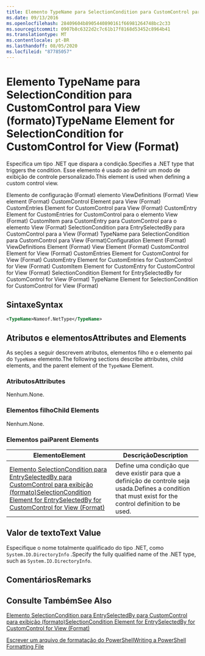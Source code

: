 ```yaml
---
title: Elemento TypeName para SelectionCondition para CustomControl para exibição (formato) | Microsoft Docs
ms.date: 09/13/2016
ms.openlocfilehash: 28409604b8905440890161f66981264748bc2c33
ms.sourcegitcommit: 0907b8c6322d2c7c61b17f8168d53452c8964b41
ms.translationtype: MT
ms.contentlocale: pt-BR
ms.lasthandoff: 08/05/2020
ms.locfileid: "87785057"
---
```

# <a name="typename-element-for-selectioncondition-for-customcontrol-for-view--format"></a><span data-ttu-id="0052a-102">Elemento TypeName para SelectionCondition para CustomControl para View (formato)</span><span class="sxs-lookup"><span data-stu-id="0052a-102">TypeName Element for SelectionCondition for CustomControl for View  (Format)</span></span>

<span data-ttu-id="0052a-103">Especifica um tipo .NET que dispara a condição.</span><span class="sxs-lookup"><span data-stu-id="0052a-103">Specifies a .NET type that triggers the condition.</span></span> <span data-ttu-id="0052a-104">Esse elemento é usado ao definir um modo de exibição de controle personalizado.</span><span class="sxs-lookup"><span data-stu-id="0052a-104">This element is used when defining a custom control view.</span></span>

<span data-ttu-id="0052a-105">Elemento de configuração (Format) elemento ViewDefinitions (Format) View element (Format) CustomControl Element para View (Format) CustomEntries Element for CustomControl para View (Format) CustomEntry Element for CustomEntries for CustomControl para o elemento View (Format) CustomItem para CustomEntry para CustomControl para o elemento View (Format) SelectionCondition para EntrySelectedBy para CustomControl para a View (Format) TypeName para SelectionCondition para CustomControl para View (Format)</span><span class="sxs-lookup"><span data-stu-id="0052a-105">Configuration Element (Format) ViewDefinitions Element (Format) View Element (Format) CustomControl Element for View (Format) CustomEntries Element for CustomControl for View (Format) CustomEntry Element for CustomEntries for CustomControl for View (Format) CustomItem Element for CustomEntry for CustomControl for View (Format) SelectionCondition Element for EntrySelectedBy for CustomControl for View (Format) TypeName Element for SelectionCondition for CustomControl for View  (Format)</span></span>

## <a name="syntax"></a><span data-ttu-id="0052a-106">Sintaxe</span><span class="sxs-lookup"><span data-stu-id="0052a-106">Syntax</span></span>

```xml
<TypeName>Nameof.NetType</TypeName>

```

## <a name="attributes-and-elements"></a><span data-ttu-id="0052a-107">Atributos e elementos</span><span class="sxs-lookup"><span data-stu-id="0052a-107">Attributes and Elements</span></span>

<span data-ttu-id="0052a-108">As seções a seguir descrevem atributos, elementos filho e o elemento pai do `TypeName` elemento.</span><span class="sxs-lookup"><span data-stu-id="0052a-108">The following sections describe attributes, child elements, and the parent element of the `TypeName` Element.</span></span>

### <a name="attributes"></a><span data-ttu-id="0052a-109">Atributos</span><span class="sxs-lookup"><span data-stu-id="0052a-109">Attributes</span></span>

<span data-ttu-id="0052a-110">Nenhum.</span><span class="sxs-lookup"><span data-stu-id="0052a-110">None.</span></span>

### <a name="child-elements"></a><span data-ttu-id="0052a-111">Elementos filho</span><span class="sxs-lookup"><span data-stu-id="0052a-111">Child Elements</span></span>

<span data-ttu-id="0052a-112">Nenhum.</span><span class="sxs-lookup"><span data-stu-id="0052a-112">None.</span></span>

### <a name="parent-elements"></a><span data-ttu-id="0052a-113">Elementos pai</span><span class="sxs-lookup"><span data-stu-id="0052a-113">Parent Elements</span></span>

|<span data-ttu-id="0052a-114">Elemento</span><span class="sxs-lookup"><span data-stu-id="0052a-114">Element</span></span>|<span data-ttu-id="0052a-115">Descrição</span><span class="sxs-lookup"><span data-stu-id="0052a-115">Description</span></span>|
|-------------|-----------------|
|[<span data-ttu-id="0052a-116">Elemento SelectionCondition para EntrySelectedBy para CustomControl para exibição (formato)</span><span class="sxs-lookup"><span data-stu-id="0052a-116">SelectionCondition Element for EntrySelectedBy for CustomControl for View (Format)</span></span>](./selectioncondition-element-for-entryselectedby-for-customcontrol-format.md)|<span data-ttu-id="0052a-117">Define uma condição que deve existir para que a definição de controle seja usada.</span><span class="sxs-lookup"><span data-stu-id="0052a-117">Defines a condition that must exist for the control definition to be used.</span></span>|

## <a name="text-value"></a><span data-ttu-id="0052a-118">Valor de texto</span><span class="sxs-lookup"><span data-stu-id="0052a-118">Text Value</span></span>

<span data-ttu-id="0052a-119">Especifique o nome totalmente qualificado do tipo .NET, como `System.IO.DirectoryInfo` .</span><span class="sxs-lookup"><span data-stu-id="0052a-119">Specify the fully qualified name of the .NET type, such as `System.IO.DirectoryInfo`.</span></span>

## <a name="remarks"></a><span data-ttu-id="0052a-120">Comentários</span><span class="sxs-lookup"><span data-stu-id="0052a-120">Remarks</span></span>

## <a name="see-also"></a><span data-ttu-id="0052a-121">Consulte Também</span><span class="sxs-lookup"><span data-stu-id="0052a-121">See Also</span></span>

[<span data-ttu-id="0052a-122">Elemento SelectionCondition para EntrySelectedBy para CustomControl para exibição (formato)</span><span class="sxs-lookup"><span data-stu-id="0052a-122">SelectionCondition Element for EntrySelectedBy for CustomControl for View (Format)</span></span>](./selectioncondition-element-for-entryselectedby-for-customcontrol-format.md)

[<span data-ttu-id="0052a-123">Escrever um arquivo de formatação do PowerShell</span><span class="sxs-lookup"><span data-stu-id="0052a-123">Writing a PowerShell Formatting File</span></span>](./writing-a-powershell-formatting-file.md)
